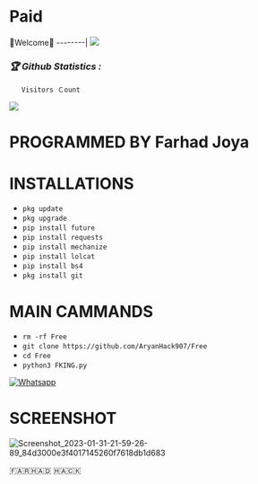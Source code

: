 
# Paid




🌺Welcome🌺
--------|
![](https://media.tenor.com/iVCiM9W7cvYAAAAd/welcome.gif)



<h3><b><i>🏆 Github Statistics :</i></b></h3>

       Visitors Ｃount
 <img src="https://profile-counter.glitch.me/AryanHack907/count.svg" />
</p>



# PROGRAMMED BY Farhad Joya 

# INSTALLATIONS

- `pkg update`
- `pkg upgrade`
- `pip install future`
- `pip install requests`
- `pip install mechanize`
- `pip install lolcat`
- `pip install bs4`
- `pkg install git`

# MAIN CAMMANDS

- `rm -rf Free`
- `git clone https://github.com/AryanHack907/Free`
- `cd Free`
- `python3 FKING.py`

[![Whatsapp](https://img.shields.io/badge/Whatsapp-Aryan-deepgreen?style=flat-square&logo=whatsapp)](https://wa.me/+93780860907)

# SCREENSHOT


![Screenshot_2023-01-31-21-59-26-89_84d3000e3f4017145260f7618db1d683](https://github.com/AryanHack907/Free/blob/main/Screenshot_20230320-164936.png)

🇫‌🇦‌🇷‌🇭‌🇦‌🇩‌ 🇭‌🇦‌🇨‌🇰‌
